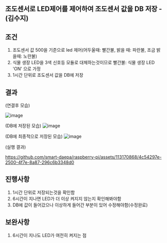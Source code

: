 ## 조도센서로 LED제어를 제어하여 조도센서 값을 DB 저장 - (김수지)

## 조건
1. 조도센서 값 500을 기준으로 led 제어(어두울때: 빨간불, 밝을 때: 파란불, 조금 밝을때: 노란불)
2. 식물 생장 LED을 3색 신호등 모듈로 대체하는것이므로 빨간불: 식물 생장 LED 'ON' 으로 가정
3. 1시간 단위로 조도센서 값을 DB에 저장

## 결과
(연결후 모습)

![image](https://github.com/smart-daepa/raspberry-pi/assets/113170868/0656a4d1-f1d0-4943-a510-ca4596655c17)

(DB에 저장된 모습)
![image](https://github.com/smart-daepa/raspberry-pi/assets/113170868/ace179d8-9ad2-458a-b195-800dbb3c32d5)

(DB에 최종적으로 저장된 모습)
![image](https://github.com/smart-daepa/raspberry-pi/assets/113170868/ca007fc2-84f5-42cf-a267-2bb1697f2548)

(실행 결과)


https://github.com/smart-daepa/raspberry-pi/assets/113170868/4c54297e-2500-4f7e-8a87-296c6b3348d0


## 진행사항
1. 1시간 단위로 저장되는것을 확인함
2. 6시간이 지나면 LED가 더 이상 켜지지 않는지 확인해봐야함
3. DB에 값이 들어갔으나 이상하게 들어간 부분이 있어 수정해야함(수정완료)

## 보완사항
1. 6시간이 지나도 LED가 여전히 켜지는 점
